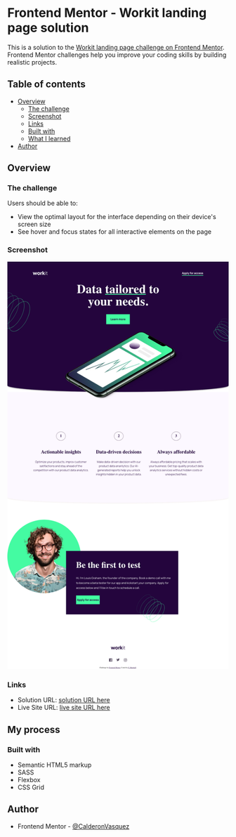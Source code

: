 # Frontend Mentor - Workit landing page solution

This is a solution to the [Workit landing page challenge on Frontend Mentor](https://www.frontendmentor.io/challenges/workit-landing-page-2fYnyle5lu). Frontend Mentor challenges help you improve your coding skills by building realistic projects. 

## Table of contents

- [Overview](#overview)
  - [The challenge](#the-challenge)
  - [Screenshot](#screenshot)
  - [Links](#links)
  - [Built with](#built-with)
  - [What I learned](#what-i-learned)
- [Author](#author)

## Overview

### The challenge

Users should be able to:

- View the optimal layout for the interface depending on their device's screen size
- See hover and focus states for all interactive elements on the page

### Screenshot

![](/images/Screenshot-Workit.png)

### Links

- Solution URL: [solution URL here](https://your-solution-url.com)
- Live Site URL: [live site URL here](https://wi-landing-page.netlify.app/)

## My process

### Built with

- Semantic HTML5 markup
- SASS
- Flexbox
- CSS Grid

## Author

- Frontend Mentor - [@CalderonVasquez](https://www.frontendmentor.io/profile/CalderonVasquez)

